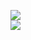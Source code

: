 [![](https://img.shields.io/badge/Made%20With-Github%20Spray-lightgrey.svg?style=for-the-badge&logo=github)](https://github.com/Annihil/github-spray#20478)  
[![](https://i.imgur.com/2DrTn0Z.gif)](https://github.com/Annihil/github-spray)